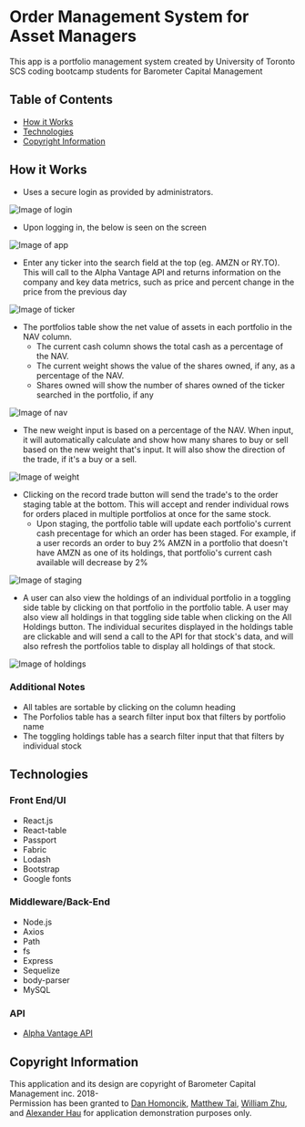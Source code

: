 # Order Management System for Asset Managers

This app is a portfolio management system created by University of Toronto SCS coding bootcamp students for Barometer Capital Management

## Table of Contents

* [How it Works](#how-it-works)
* [Technologies](#technologies)
* [Copyright Information](#copyright-information)


## How it Works

- Uses a secure login as provided by administrators.

![Image of login](https://dan-homoncik.github.io/oms/images/login.png)

- Upon logging in, the below is seen on the screen

![Image of app](https://dan-homoncik.github.io/oms/images/app.png)

- Enter any ticker into the search field at the top (eg. AMZN or RY.TO). This will call to the Alpha Vantage API and returns information on the company and key data metrics, such as price and percent change in the price from the previous day

![Image of ticker](https://dan-homoncik.github.io/oms/images/ticker.png)

- The portfolios table show the net value of assets in each portfolio in the NAV column. 
    * The current cash column shows the total cash as a percentage of the NAV. 
    * The current weight shows the value of the shares owned, if any, as a percentage of the NAV.
    * Shares owned will show the number of shares owned of the ticker searched in the portfolio, if any

![Image of nav](https://dan-homoncik.github.io/oms/images/nav.png)

- The new weight input is based on a percentage of the NAV. When input, it will automatically calculate and show how many shares to buy or sell based on the new weight that's input. It will also show the direction of the trade, if it's a buy or a sell.

![Image of weight](https://dan-homoncik.github.io/oms/images/weight.png)

- Clicking on the record trade button will send the trade's to the order staging table at the bottom. This will accept and render individual rows for orders placed in multiple portfolios at once for the same stock.
    * Upon staging, the portfolio table will update each portfolio's current cash precentage for which an order has been staged. For example, if a user records an order to buy 2% AMZN in a portfolio that doesn't have AMZN as one of its holdings, that portfolio's current cash available will decrease by 2%

![Image of staging](https://dan-homoncik.github.io/oms/images/staging.png)

- A user can also view the holdings of an individual portfolio in a toggling side table by clicking on that portfolio in the portfolio table. A user may also view all holdings in that toggling side table when clicking on the All Holdings button. The individual securites displayed in the holdings table are clickable and will send a call to the API for that stock's data, and will also refresh the portfolios table to display all holdings of that stock.

![Image of holdings](https://dan-homoncik.github.io/oms/images/holdings.png)

### Additional Notes
- All tables are sortable by clicking on the column heading
- The Porfolios table has a search filter input box that filters by portfolio name
- The toggling holdings table has a search filter input that that filters by individual stock


## Technologies

### Front End/UI

* React.js
* React-table
* Passport
* Fabric
* Lodash
* Bootstrap
* Google fonts

### Middleware/Back-End

* Node.js
* Axios
* Path
* fs
* Express
* Sequelize
* body-parser
* MySQL

### API

* [Alpha Vantage API](http://alphavantage.co)


## Copyright Information

This application and its design are copyright of Barometer Capital Management inc. 2018-<br>
Permission has been granted to [Dan Homoncik](http://barometercapital.ca), [Matthew Tai](https://matthewtai.github.io/), [William Zhu](https://william5656.github.io/), and [Alexander Hau](https://chestirito.github.io/) for application demonstration purposes only.